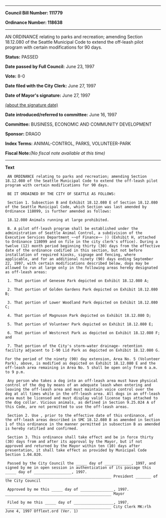 

********

**Council Bill Number: 111779**
   
**Ordinance Number: 118638**
********

 AN ORDINANCE relating to parks and recreation; amending Section 18.12.080 of the Seattle Municipal Code to extend the off-leash pilot program with certain modifications for 90 days.

**Status:** PASSED
   
**Date passed by Full Council:** June 23, 1997
   
**Vote:** 8-0
   
**Date filed with the City Clerk:** June 27, 1997
   
**Date of Mayor's signature:** June 27, 1997
   
[(about the signature date)](/~public/approvaldate.htm)
   
   
   
**Date introduced/referred to committee:** June 16, 1997
   
**Committee:** BUSINESS, ECONOMIC AND COMMUNITY DEVELOPMENT
   
**Sponsor:** DRAGO
   
   
**Index Terms:** ANIMAL-CONTROL, PARKS, VOLUNTEER-PARK

**Fiscal Note:**_(No fiscal note available at this time)_

********

**Text**
   
```
 AN ORDINANCE relating to parks and recreation; amending Section 18.12.080 of the Seattle Municipal Code to extend the off-leash pilot program with certain modifications for 90 days.

 BE IT ORDAINED BY THE CITY OF SEATTLE AS FOLLOWS:

 Section 1. Subsection B and Exhibit 18.12.080 E of Section 18.12.080 of the Seattle Municipal Code, which Section was last amended by Ordinance 118099, is further amended as follows:

 18.12.080 Animals running at large prohibited.

 B. A pilot off-leash program shall be established under the administration of Seattle Animal Control, a subdivision of the  Executive Services Department ~~of Finance~~ )) (Exhibit H, attached to Ordinance 118099 and on file in the city clerk's office). During a twelve (12) month period beginning thirty (30) days from the effective date of the ordinance codified in this section, but not before installation of required kiosks, signage and fencing, where applicable, and for an additional ninety (90) days ending September 22, 1997, with certain modifications described below, dogs may be allowed to run at large only in the following areas hereby designated as off-leash areas:

 1. That portion of Genesee Park depicted on Exhibit 18.12.080 A;

 2. That portion of Golden Gardens Park depicted on Exhibit 18.12.080 B;

 3. That portion of Lower Woodland Park depicted on Exhibit 18.12.080 C;

 4. That portion of Magnuson Park depicted on Exhibit 18.12.080 D;

 5. That portion of Volunteer Park depicted on Exhibit 18.12.080 E;

 6. That portion of Westcrest Park as depicted on Exhibit 18.12.080 F; and

 7. That portion of the City's storm-water drainage- retention facility adjacent to I-90 Lid Park as depicted on Exhibit 18.12.080 G.

For the period of the ninety (90) day extension, Area No. 5 (Volunteer Park), above, is modified as depicted on Exhibit 18.12.080 E and the off-leash area remaining in Area No. 5 shall be open only from 6 a.m. to 9 p.m.

 Any person who takes a dog into an off-leash area must have physical control of the dog by means of an adequate leash when entering and leaving the off-leash area and must maintain voice control over the dog at all times while in the off-leash area. All dogs in an off-leash area must be licensed and must display valid license tags attached to the dog collar. Vicious animals, as defined in Section 9.25.024 A of this Code, are not permitted to use the off-leash areas.

 Section 2. Use , prior to the effective date of this ordinance, of the off-leash areas described in SMC 18.12.080 B as amended in Section 1 of this ordinance in the manner permitted in subsection B as amended is hereby ratified and confirmed.

 Section 3. This ordinance shall take effect and be in force thirty (30) days from and after its approval by the Mayor, but if not approved and returned by the Mayor within ten (10) days after presentation, it shall take effect as provided by Municipal Code Section 1.04.020.

 Passed by the City Council the _____ day of ____________, 1997, and signed by me in open session in authentication of its passage this _____ day of _________________, 1997. ________________________________________________ President _______ of the City Council

 Approved by me this _____ day of _______________, 1997. ________________________________________________ Mayor

 Filed by me this _____ day of __________________, 1997. ________________________________________________ City Clerk MK:rlh June 4, 1997 Offlext.ord (Ver. 1)

```

